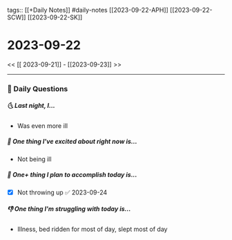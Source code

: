 tags:: [[+Daily Notes]] #daily-notes [[2023-09-22-APH]] [[2023-09-22-SCW]] [[2023-09-22-SK]]

# 2023-09-22

<< [[ 2023-09-21]] - [[2023-09-23]] >>

---
### 📅 Daily Questions
##### 🌜 Last night, I...
- Was even more ill

##### 🙌 One thing I've excited about right now is...
- Not being ill

##### 🚀 One+ thing I plan to accomplish today is...
- [x] Not throwing up ✅ 2023-09-24

##### 👎 One thing I'm struggling with today is...
- Illness, bed ridden for most of day, slept most of day